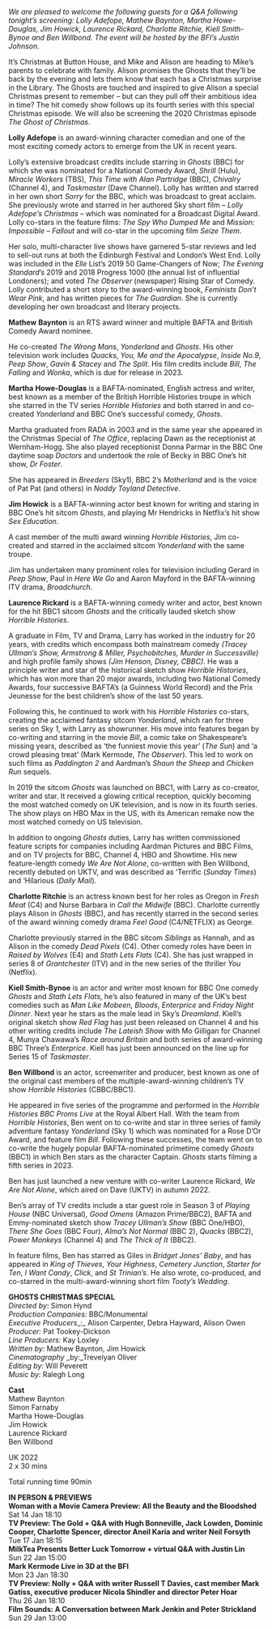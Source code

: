 

_We are pleased to welcome the following guests for a Q&A following tonight’s screening: Lolly Adefope, Mathew Baynton, Martha Howe-Douglas, Jim Howick, Laurence Rickard, Charlotte Ritchie, Kiell Smith-Bynoe and Ben Willbond. The event will be hosted by the BFI’s Justin Johnson._

It’s Christmas at Button House, and Mike and Alison are heading to Mike’s parents to celebrate with family. Alison promises the Ghosts that they’ll be back by the evening and lets them know that each has a Christmas surprise in the Library. The Ghosts are touched and inspired to give Alison a special Christmas present to remember – but can they pull off their ambitious idea in time? The hit comedy show follows up its fourth series with this special Christmas episode. We will also be screening the 2020 Christmas episode  _The Ghost of Christmas_.

**Lolly Adefope** is an award-winning character comedian and one of the most exciting comedy actors to emerge from the UK in recent years.

Lolly’s extensive broadcast credits include starring in _Ghosts_ (BBC) for which she was nominated for a National Comedy Award, _Shrill_ (Hulu), _Miracle Workers_ (TBS), _This Time with Alan Partridge_ (BBC), _Chivalry_ (Channel 4), and _Taskmaster_ (Dave Channel). Lolly has written and starred in her own short _Sorry_ for the BBC, which was broadcast to great acclaim. She previously wrote and starred in her authored Sky short film – _Lolly Adefope’s Christmas_ – which was nominated for a Broadcast Digital Award. Lolly co-stars in the feature films: _The Spy Who Dumped Me_ and _Mission: Impossible – Fallout_ and will co-star in the upcoming film _Seize Them_.

Her solo, multi-character live shows have garnered 5-star reviews and led to sell-out runs at both the Edinburgh Festival and London’s West End. Lolly was included in the _Elle_ List’s 2019 50 Game-Changers of Now; _The Evening Standard_’s 2019 and 2018 Progress 1000 (the annual list of influential Londoners); and voted _The Observer_ (newspaper) Rising Star of Comedy. Lolly contributed a short story to the award-winning book, _Feminists Don’t Wear Pink_, and has written pieces for _The Guardian_. She is currently developing her own broadcast and literary projects.

**Mathew**  **Baynton**  is an RTS award winner and multiple BAFTA and British Comedy Award nominee.

He co-created _The Wrong Mans_, _Yonderland_ and _Ghosts_. His other television work includes _Quacks_, _You, Me and the Apocalypse_, _Inside No.9_, _Peep Show_, _Gavin & Stacey_ and _The Split_. His film credits include _Bill_, _The Falling_ and _Wonka_, which is due for release in 2023.

**Martha**  **Howe-Douglas** is a BAFTA-nominated, English actress and writer, best known as a member of the British Horrible Histories troupe in which she starred in the TV series _Horrible Histories_ and both starred in and co-created _Yonderland_ and BBC One’s successful comedy, _Ghosts_.

Martha graduated from RADA in 2003 and in the same year she appeared in the Christmas Special of _The Office_, replacing Dawn as the receptionist at Wernham-Hogg. She also played receptionist Donna Parmar in the BBC One daytime soap _Doctors_ and undertook the role of Becky in BBC One’s hit show, _Dr Foster_.

She has appeared in _Breeders_ (Sky1), BBC 2’s _Motherland_ and is the voice of Pat Pat (and others) in _Noddy Toyland Detective_.

**Jim Howick**  is a BAFTA-winning actor best known for writing and staring in BBC One’s hit sitcom _Ghosts_, and playing Mr Hendricks in Netflix’s hit show _Sex Education_.

A cast member of the multi award winning _Horrible Histories_, Jim co-created and starred in the acclaimed sitcom _Yonderland_ with the same troupe.

Jim has undertaken many prominent roles for television including Gerard in _Peep Show_, Paul in _Here We Go_ and Aaron Mayford in the BAFTA-winning ITV drama, _Broadchurch_.

**Laurence Rickard**  is a BAFTA-winning comedy writer and actor, best known for the hit BBC1 sitcom _Ghosts_ and the critically lauded sketch show _Horrible Histories_.

A graduate in Film, TV and Drama, Larry has worked in the industry for 20 years, with credits which encompass both mainstream comedy _(Tracey Ullman’s Show, Armstrong & Miller, Psychobitches, Murder in Successville)_ and high profile family shows _(Jim Henson, Disney, CBBC)_. He was a principle writer and star of the historical sketch show _Horrible Histories_, which has won more than 20 major awards, including two National Comedy Awards, four successive BAFTA’s (a Guinness World Record) and the Prix Jeunesse for the best children’s show of the last 50 years.

Following this, he continued to work with his _Horrible Histories_ co-stars, creating the acclaimed fantasy sitcom _Yonderland_, which ran for three series on Sky 1, with Larry as showrunner. His move into features began by co-writing and starring in the movie _Bill_, a comic take on Shakespeare’s missing years, described as ‘the funniest movie this year’ (_The Sun_) and ‘a crowd pleasing treat’ (Mark Kermode, _The Observer_). This led to work on such films as _Paddington 2_ and Aardman’s _Shaun the Sheep_ and _Chicken Run_ sequels.

In 2019 the sitcom _Ghosts_ was launched on BBC1, with Larry as co-creator, writer and star. It received a glowing critical reception, quickly becoming the most watched comedy on UK television, and is now in its fourth series. The show plays on HBO Max in the US, with its American remake now the most watched comedy on US television.

In addition to ongoing _Ghosts_ duties, Larry has written commissioned feature scripts for companies including Aardman Pictures and BBC Films, and on TV projects for BBC, Channel 4, HBO and Showtime. His new feature-length comedy _We Are Not Alone_, co-written with Ben Willbond, recently debuted on UKTV, and was described as ‘Terrific (_Sunday Times_) and ‘Hilarious (_Daily Mail_).

**Charlotte Ritchie**  is an actress known best for her roles as Oregon in _Fresh Meat_ (C4) and Nurse Barbara in _Call the Midwife_ (BBC). Charlotte currently plays Alison in _Ghosts_ (BBC), and has recently starred in the second series of the award winning comedy drama _Feel Good_ (C4/NETFLIX) as George.

Charlotte previously starred in the BBC sitcom _Siblings_ as Hannah, and as Alison in the comedy _Dead Pixels_ (C4). Other comedy roles have been in _Raised by Wolves_ (E4) and _Stath Lets Flats_ (C4). She has just wrapped in series 8 of _Grantchester_ (ITV) and  in the new series of the thriller _You_ (Netflix).

**Kiell Smith-Bynoe**  is an actor and writer most known for BBC One comedy _Ghosts_ and _Stath Lets Flats_, he’s also featured in many of the UK’s best comedies such as _Man Like Mobeen_, _Bloods_, _Enterprice_ and _Friday Night Dinner_. Next year he stars as the male lead in Sky’s _Dreamland_. Kiell’s original sketch show _Red Flag_ has just been released on Channel 4 and his other writing credits include _The Lateish Show_ with Mo Gilligan for Channel 4, Munya Chawawa’s _Race around Britain_ and both series of award-winning  
BBC Three’s _Enterprice_. Kiell has just been announced on the line up for Series 15 of _Taskmaster_.

**Ben Willbond**  is an actor, screenwriter and producer, best known as one of the original cast members of the multiple-award-winning children’s TV show _Horrible Histories_ (CBBC/BBC1).

He appeared in five series of the programme and performed in the _Horrible Histories BBC Proms Live_ at the Royal Albert Hall. With the team from _Horrible Histories_, Ben went on to co-write and star in three series of family adventure fantasy _Yonderland_ (Sky 1) which was nominated for a Rose D’Or Award, and feature film _Bill_. Following these successes, the team went on to co-write the hugely popular BAFTA-nominated primetime comedy _Ghosts_ (BBC1) in which Ben stars as the character Captain. _Ghosts_ starts filming a fifth series in 2023.

Ben has just launched a new venture with co-writer Laurence Rickard, _We Are Not Alone_, which aired on Dave (UKTV) in autumn 2022.

Ben’s array of TV credits include a star guest role in Season 3 of _Playing House_ (NBC Universal), _Good Omens_ (Amazon Prime/BBC2), BAFTA and Emmy-nominated sketch show _Tracey Ullman’s Show_ (BBC One/HBO), _There She Goes_ (BBC Four), _Alma’s Not Normal_ (BBC 2), _Quacks_ (BBC2), _Power Monkeys_ (Channel 4) and _The Thick of It_ (BBC2).

In feature films, Ben has starred as Giles in _Bridget Jones’ Baby_, and has appeared in _King of Thieves_, _Your Highness_, _Cemetery Junction_, _Starter for Ten_, _I Want Candy_, _Click_, and _St Trinian’s_. He also wrote, co-produced, and co-starred in the multi-award-winning short film _Tooty’s Wedding_.

**GHOSTS CHRISTMAS SPECIAL**  
_Directed_ _by_: Simon Hynd  
_Production Companies:_ BBC/Monumental  
_Executive Producers__:_ Alison Carpenter, Debra Hayward, Alison Owen  
_Producer:_ Pat Tookey-Dickson  
_Line Producers:_ Kay Loxley  
_Written by:_ Mathew Baynton, Jim Howick  
_Cinematography_ _by:_Trevelyan Oliver  
_Editing_ _by:_ Will Peverett  
_Music_ _by:_ Ralegh Long  

**Cast**  
Mathew Baynton  
Simon Farnaby  
Martha Howe-Douglas  
Jim Howick  
Laurence Rickard  
Ben Willbond  

UK 2022  
2 x 30 mins  

Total running time 90min  

**IN PERSON & PREVIEWS**  
**Woman with a Movie Camera Preview: All the Beauty and the Bloodshed**  
Sat 14 Jan 18:10  
**TV Preview: The Gold + Q&A with Hugh Bonneville, Jack Lowden, Dominic Cooper, Charlotte Spencer, director Aneil Karia and writer Neil Forsyth**  
Tue 17 Jan 18:15  
**MilkTea Presents Better Luck Tomorrow + virtual Q&A with Justin Lin**  
Sun 22 Jan 15:00  
**Mark Kermode Live in 3D at the BFI**  
Mon 23 Jan 18:30  
**TV Preview: Nolly + Q&A with writer Russell T Davies, cast member Mark Gatiss, executive producer Nicola Shindler and director Peter Hoar**  
Thu 26 Jan 18:10  
**Film Sounds: A Conversation between Mark Jenkin and Peter Strickland**  
Sun 29 Jan 13:00  
<!--stackedit_data:
eyJoaXN0b3J5IjpbLTE2NzgzMzIwNDNdfQ==
-->